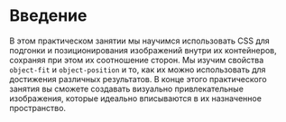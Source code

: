 # Введение

В этом практическом занятии мы научимся использовать CSS для подгонки и позиционирования изображений внутри их контейнеров, сохраняя при этом их соотношение сторон. Мы изучим свойства `object-fit` и `object-position` и то, как их можно использовать для достижения различных результатов. В конце этого практического занятия вы сможете создавать визуально привлекательные изображения, которые идеально вписываются в их назначенное пространство.
